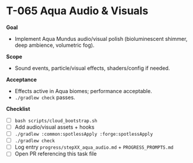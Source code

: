 # T-065 Aqua Audio & Visuals

**Goal**

- Implement Aqua Mundus audio/visual polish (bioluminescent shimmer, deep ambience, volumetric fog).

**Scope**

- Sound events, particle/visual effects, shaders/config if needed.

**Acceptance**

- Effects active in Aqua biomes; performance acceptable.
- `./gradlew check` passes.

**Checklist**

- [ ] `bash scripts/cloud_bootstrap.sh`
- [ ] Add audio/visual assets + hooks
- [ ] `./gradlew :common:spotlessApply :forge:spotlessApply`
- [ ] `./gradlew check`
- [ ] Log entry `progress/stepXX_aqua_audio.md` + `PROGRESS_PROMPTS.md`
- [ ] Open PR referencing this task file
